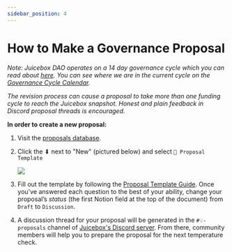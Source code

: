 ```yaml
---
sidebar_position: 4
---
```


# How to Make a Governance Proposal

*Note: Juicebox DAO operates on a 14 day governance cycle which you can read about [here](governance-process.md). You can see where we are in the current cycle on the [Governance Cycle Calendar](https://www.notion.so/09936865803248e38c82adbc3ed32137).*

*The revision process can cause a proposal to take more than one funding cycle to reach the Juicebox snapshot. Honest and plain feedback in Discord proposal threads is encouraged.*

**In order to create a new proposal:**

1. Visit the [proposals database](https://www.notion.so/9d126f9148dc42ee83317d5cd74e4db4).
2. Click the ⬇ next to "New" (pictured below) and select `📜 Proposal Template`
    
    ![](/img/proposals-db.png)
    
3. Fill out the template by following the [Proposal Template Guide](proposal-template.md). Once you've answered each question to the best of your ability, change your proposal’s *status* (the first Notion field at the top of the document) from `Draft` to `Discussion`.
4. A discussion thread for your proposal will be generated in the `#💡-proposals` channel of [Juicebox's Discord server](https://discord.gg/juicebox). From there, community members will help you to prepare the proposal for the next temperature check.
